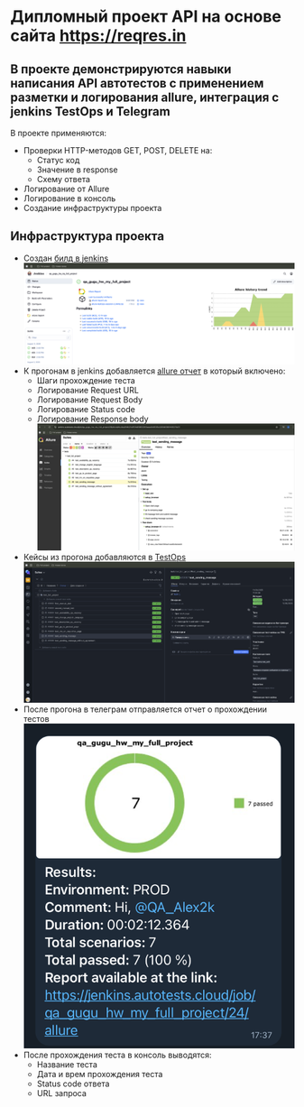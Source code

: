 # Дипломный проект API на основе сайта https://reqres.in 
## В проекте демонстрируются навыки написания API автотестов с применением разметки и логирования allure, интеграция с jenkins TestOps и Telegram
В проекте применяются:
- Проверки HTTP-методов GET, POST, DELETE на:
  - Статус код
  - Значение в response
  - Схему ответа
- Логирование от Allure
- Логирование в консоль
- Создание инфраструктуры проекта
## Инфраструктура проекта
- Создан [билд в jenkins](https://jenkins.autotests.cloud/job/qa_guru_python_final_api_project/)
![image](https://github.com/TukinAlexey/qa_guru_python_hw_14_full_project-/blob/main/files/Jenkins_1.png)
- К прогонам в jenkins добавляется [allure отчет](https://jenkins.autotests.cloud/job/qa_guru_python_final_api_project/12/allure/#suites) в который включено:
  - Шаги прохождение теста
  - Логирование Request URL
  - Логирование Request Body
  - Логирование Status code
  - Логирование Response body
![image](https://github.com/TukinAlexey/qa_guru_python_hw_14_full_project-/blob/main/files/Allure_1.png)
- Кейсы из прогона добавляются в [TestOps](https://allure.autotests.cloud/project/4885/test-cases?treeId=0)
![image](https://github.com/TukinAlexey/qa_guru_python_hw_14_full_project-/blob/main/files/TestOps_1.png)
- После прогона в телеграм отправляется отчет о прохождении тестов
![image](https://github.com/TukinAlexey/qa_guru_python_hw_14_full_project-/blob/main/files/Telegram_1.png)
- После прохождения теста в консоль выводятся:
  - Название теста
  - Дата и врем прохождения теста
  - Status code ответа 
  - URL запроса